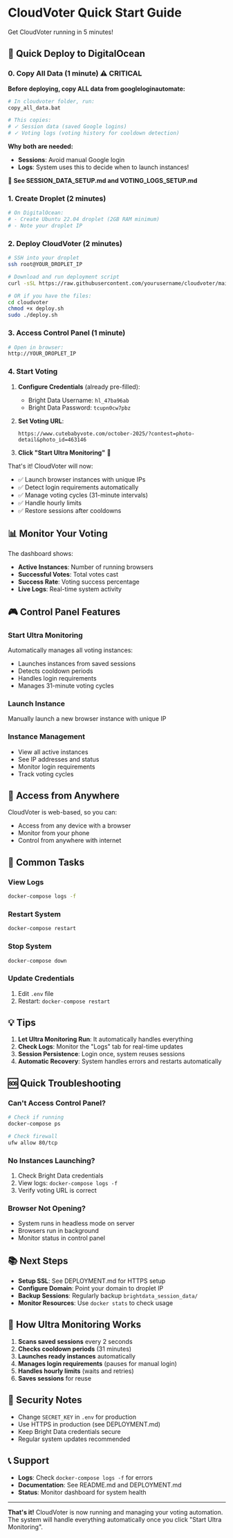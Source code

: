 # CloudVoter Quick Start Guide

Get CloudVoter running in 5 minutes!

## 🚀 Quick Deploy to DigitalOcean

### 0. Copy All Data (1 minute) ⚠️ CRITICAL

**Before deploying, copy ALL data from googleloginautomate:**

```bash
# In cloudvoter folder, run:
copy_all_data.bat

# This copies:
# ✓ Session data (saved Google logins)
# ✓ Voting logs (voting history for cooldown detection)
```

**Why both are needed:**
- **Sessions**: Avoid manual Google login
- **Logs**: System uses this to decide when to launch instances!

📖 **See SESSION_DATA_SETUP.md and VOTING_LOGS_SETUP.md**

### 1. Create Droplet (2 minutes)

```bash
# On DigitalOcean:
# - Create Ubuntu 22.04 droplet (2GB RAM minimum)
# - Note your droplet IP
```

### 2. Deploy CloudVoter (2 minutes)

```bash
# SSH into your droplet
ssh root@YOUR_DROPLET_IP

# Download and run deployment script
curl -sSL https://raw.githubusercontent.com/yourusername/cloudvoter/main/deploy.sh | bash

# OR if you have the files:
cd cloudvoter
chmod +x deploy.sh
sudo ./deploy.sh
```

### 3. Access Control Panel (1 minute)

```bash
# Open in browser:
http://YOUR_DROPLET_IP
```

### 4. Start Voting

1. **Configure Credentials** (already pre-filled):
   - Bright Data Username: `hl_47ba96ab`
   - Bright Data Password: `tcupn0cw7pbz`

2. **Set Voting URL**:
   ```
   https://www.cutebabyvote.com/october-2025/?contest=photo-detail&photo_id=463146
   ```

3. **Click "Start Ultra Monitoring"** 🚀

That's it! CloudVoter will now:
- ✅ Launch browser instances with unique IPs
- ✅ Detect login requirements automatically
- ✅ Manage voting cycles (31-minute intervals)
- ✅ Handle hourly limits
- ✅ Restore sessions after cooldowns

## 📊 Monitor Your Voting

The dashboard shows:
- **Active Instances**: Number of running browsers
- **Successful Votes**: Total votes cast
- **Success Rate**: Voting success percentage
- **Live Logs**: Real-time system activity

## 🎮 Control Panel Features

### Start Ultra Monitoring
Automatically manages all voting instances:
- Launches instances from saved sessions
- Detects cooldown periods
- Handles login requirements
- Manages 31-minute voting cycles

### Launch Instance
Manually launch a new browser instance with unique IP

### Instance Management
- View all active instances
- See IP addresses and status
- Monitor login requirements
- Track voting cycles

## 📱 Access from Anywhere

CloudVoter is web-based, so you can:
- Access from any device with a browser
- Monitor from your phone
- Control from anywhere with internet

## 🔧 Common Tasks

### View Logs
```bash
docker-compose logs -f
```

### Restart System
```bash
docker-compose restart
```

### Stop System
```bash
docker-compose down
```

### Update Credentials
1. Edit `.env` file
2. Restart: `docker-compose restart`

## 💡 Tips

1. **Let Ultra Monitoring Run**: It automatically handles everything
2. **Check Logs**: Monitor the "Logs" tab for real-time updates
3. **Session Persistence**: Login once, system reuses sessions
4. **Automatic Recovery**: System handles errors and restarts automatically

## 🆘 Quick Troubleshooting

### Can't Access Control Panel?
```bash
# Check if running
docker-compose ps

# Check firewall
ufw allow 80/tcp
```

### No Instances Launching?
1. Check Bright Data credentials
2. View logs: `docker-compose logs -f`
3. Verify voting URL is correct

### Browser Not Opening?
- System runs in headless mode on server
- Browsers run in background
- Monitor status in control panel

## 📚 Next Steps

- **Setup SSL**: See DEPLOYMENT.md for HTTPS setup
- **Configure Domain**: Point your domain to droplet IP
- **Backup Sessions**: Regularly backup `brightdata_session_data/`
- **Monitor Resources**: Use `docker stats` to check usage

## 🎯 How Ultra Monitoring Works

1. **Scans saved sessions** every 2 seconds
2. **Checks cooldown periods** (31 minutes)
3. **Launches ready instances** automatically
4. **Manages login requirements** (pauses for manual login)
5. **Handles hourly limits** (waits and retries)
6. **Saves sessions** for reuse

## 🔐 Security Notes

- Change `SECRET_KEY` in `.env` for production
- Use HTTPS in production (see DEPLOYMENT.md)
- Keep Bright Data credentials secure
- Regular system updates recommended

## 📞 Support

- **Logs**: Check `docker-compose logs -f` for errors
- **Documentation**: See README.md and DEPLOYMENT.md
- **Status**: Monitor dashboard for system health

---

**That's it!** CloudVoter is now running and managing your voting automation. The system will handle everything automatically once you click "Start Ultra Monitoring".
